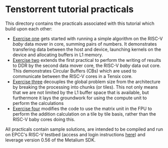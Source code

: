 # Tenstorrent tutorial practicals

This directory contains the practicals associated with this tutorial which build upon each other:

* [Exercise one](one/exercise) gets started with running a simple algorithm on the RISC-V _baby_ data mover in core, summing pairs of numbers. It demonstrates transfering data between the host and device, launching kernels on the device and allocating buffers in L1 memory.
* [Exercise two](two/exercise) extends the first practical to perform the writing of results to DDR by the second data mover core, the RISC-V _baby_ data out core. This demonstrates Circular Buffers (CBs) which are used to communicate between the RISC-V cores in a Tensix core.
* [Exercise three](three/exercise) decouples the global problem size from the architecture by breaking the processing into chunks (or tiles). This not only means that we are not limited by the L1 buffer space that is available, but furthermore it lays the groundwork for using the compute unit to perform the calculations
* [Exercise four](four/exercise) modifies the code to use the matrix unit in the FPU to perform the addition calculation on a tile by tile basis, rather than the RISC-V baby cores doing this.

All practicals contain sample solutions, are intended to be compiled and run on EPCC's RISC-V testbed (access and login instructions [here](general/RV-testbed.md)) and leverage version 0.56 of the Metalium SDK.
